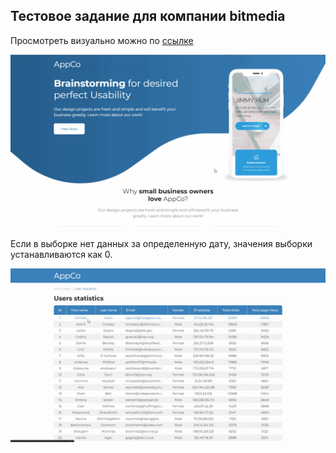 ## Тестовое задание для компании bitmedia

Просмотреть визуально можно по [ссылке](https://peregonb.github.io/bitmedia/)

![Alt Text](./docs/demo.gif)

Если в выборке нет данных за определенную дату, значения выборки устанавливаются как 0.

![Alt Text](./docs/demo2.gif)